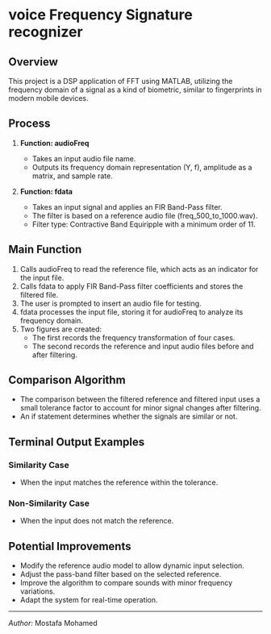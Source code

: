 # voice Frequency Signature recognizer

## Overview
This project is a DSP application of FFT using MATLAB, utilizing the frequency domain of a signal as a kind of biometric, similar to fingerprints in modern mobile devices.

## Process
1. **Function: audioFreq**  
   - Takes an input audio file name.  
   - Outputs its frequency domain representation (Y, f), amplitude as a matrix, and sample rate.  

2. **Function: fdata**  
   - Takes an input signal and applies an FIR Band-Pass filter.  
   - The filter is based on a reference audio file (freq_500_to_1000.wav).  
   - Filter type: Contractive Band Equiripple with a minimum order of 11.  

## Main Function
1. Calls audioFreq to read the reference file, which acts as an indicator for the input file.  
2. Calls fdata to apply FIR Band-Pass filter coefficients and stores the filtered file.  
3. The user is prompted to insert an audio file for testing.  
4. fdata processes the input file, storing it for audioFreq to analyze its frequency domain.  
5. Two figures are created:  
   - The first records the frequency transformation of four cases.  
   - The second records the reference and input audio files before and after filtering.  

## Comparison Algorithm
- The comparison between the filtered reference and filtered input uses a small tolerance factor to account for minor signal changes after filtering.  
- An if statement determines whether the signals are similar or not.  

## Terminal Output Examples
### Similarity Case  
- When the input matches the reference within the tolerance.  

### Non-Similarity Case  
- When the input does not match the reference.  

## Potential Improvements
- Modify the reference audio model to allow dynamic input selection.  
- Adjust the pass-band filter based on the selected reference.  
- Improve the algorithm to compare sounds with minor frequency variations.  
- Adapt the system for real-time operation.  

---

*Author:* Mostafa Mohamed

